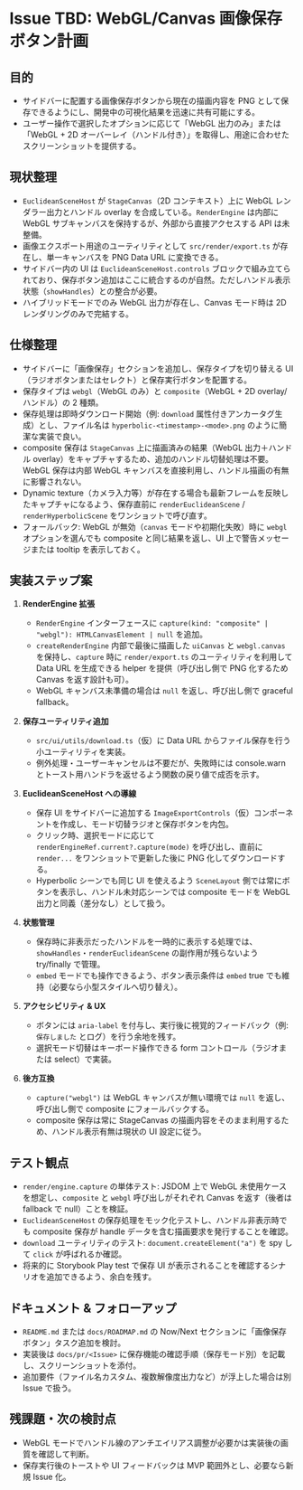 # Issue TBD: WebGL/Canvas 画像保存ボタン計画

## 目的
- サイドバーに配置する画像保存ボタンから現在の描画内容を PNG として保存できるようにし、開発中の可視化結果を迅速に共有可能にする。
- ユーザー操作で選択したオプションに応じて「WebGL 出力のみ」または「WebGL + 2D オーバーレイ（ハンドル付き）」を取得し、用途に合わせたスクリーンショットを提供する。

## 現状整理
- `EuclideanSceneHost` が `StageCanvas`（2D コンテキスト）上に WebGL レンダラー出力とハンドル overlay を合成している。`RenderEngine` は内部に WebGL サブキャンバスを保持するが、外部から直接アクセスする API は未整備。
- 画像エクスポート用途のユーティリティとして `src/render/export.ts` が存在し、単一キャンバスを PNG Data URL に変換できる。
- サイドバー内の UI は `EuclideanSceneHost.controls` ブロックで組み立てられており、保存ボタン追加はここに統合するのが自然。ただしハンドル表示状態（`showHandles`）との整合が必要。
- ハイブリッドモードでのみ WebGL 出力が存在し、Canvas モード時は 2D レンダリングのみで完結する。

## 仕様整理
- サイドバーに「画像保存」セクションを追加し、保存タイプを切り替える UI（ラジオボタンまたはセレクト）と保存実行ボタンを配置する。
- 保存タイプは `webgl`（WebGL のみ）と `composite`（WebGL + 2D overlay/ハンドル）の 2 種類。
- 保存処理は即時ダウンロード開始（例: `download` 属性付きアンカータグ生成）とし、ファイル名は `hyperbolic-<timestamp>-<mode>.png` のように簡潔な実装で良い。
- composite 保存は `StageCanvas` 上に描画済みの結果（WebGL 出力＋ハンドル overlay）をキャプチャするため、追加のハンドル切替処理は不要。WebGL 保存は内部 WebGL キャンバスを直接利用し、ハンドル描画の有無に影響されない。
- Dynamic texture（カメラ入力等）が存在する場合も最新フレームを反映したキャプチャになるよう、保存直前に `renderEuclideanScene` / `renderHyperbolicScene` をワンショットで呼び直す。
- フォールバック: WebGL が無効（`canvas` モードや初期化失敗）時に `webgl` オプションを選んでも composite と同じ結果を返し、UI 上で警告メッセージまたは tooltip を表示しておく。

## 実装ステップ案
1. **RenderEngine 拡張**
   - `RenderEngine` インターフェースに `capture(kind: "composite" | "webgl"): HTMLCanvasElement | null` を追加。
   - `createRenderEngine` 内部で最後に描画した `uiCanvas` と `webgl.canvas` を保持し、`capture` 時に `render/export.ts` のユーティリティを利用して Data URL を生成できる helper を提供（呼び出し側で PNG 化するため Canvas を返す設計も可）。
   - WebGL キャンバス未準備の場合は `null` を返し、呼び出し側で graceful fallback。

2. **保存ユーティリティ追加**
   - `src/ui/utils/download.ts`（仮）に Data URL からファイル保存を行う小ユーティリティを実装。
   - 例外処理・ユーザーキャンセルは不要だが、失敗時には console.warn とトースト用ハンドラを返せるよう関数の戻り値で成否を示す。

3. **EuclideanSceneHost への導線**
   - 保存 UI をサイドバーに追加する `ImageExportControls`（仮）コンポーネントを作成し、モード切替ラジオと保存ボタンを内包。
   - クリック時、選択モードに応じて `renderEngineRef.current?.capture(mode)` を呼び出し、直前に `render...` をワンショットで更新した後に PNG 化してダウンロードする。
   - Hyperbolic シーンでも同じ UI を使えるよう `SceneLayout` 側では常にボタンを表示し、ハンドル未対応シーンでは composite モードを WebGL 出力と同義（差分なし）として扱う。

4. **状態管理**
   - 保存時に非表示だったハンドルを一時的に表示する処理では、`showHandles`・`renderEuclideanScene` の副作用が残らないよう try/finally で管理。
   - `embed` モードでも操作できるよう、ボタン表示条件は `embed` true でも維持（必要なら小型スタイルへ切り替え）。

5. **アクセシビリティ & UX**
   - ボタンには `aria-label` を付与し、実行後に視覚的フィードバック（例: `保存しました` とログ）を行う余地を残す。
   - 選択モード切替はキーボード操作できる form コントロール（ラジオまたは select）で実装。

6. **後方互換**
   - `capture("webgl")` は WebGL キャンバスが無い環境では `null` を返し、呼び出し側で composite にフォールバックする。
   - composite 保存は常に StageCanvas の描画内容をそのまま利用するため、ハンドル表示有無は現状の UI 設定に従う。

## テスト観点
- `render/engine.capture` の単体テスト: JSDOM 上で WebGL 未使用ケースを想定し、`composite` と `webgl` 呼び出しがそれぞれ Canvas を返す（後者は fallback で null）ことを検証。
- `EuclideanSceneHost` の保存処理をモック化テストし、ハンドル非表示時でも composite 保存が handle データを含む描画要求を発行することを確認。
- `download` ユーティリティのテスト: `document.createElement("a")` を spy して `click` が呼ばれるか確認。
- 将来的に Storybook Play test で保存 UI が表示されることを確認するシナリオを追加できるよう、余白を残す。

## ドキュメント & フォローアップ
- `README.md` または `docs/ROADMAP.md` の Now/Next セクションに「画像保存ボタン」タスク追加を検討。
- 実装後は `docs/pr/<Issue>` に保存機能の確認手順（保存モード別）を記載し、スクリーンショットを添付。
- 追加要件（ファイル名カスタム、複数解像度出力など）が浮上した場合は別 Issue で扱う。

## 残課題・次の検討点
- WebGL モードでハンドル線のアンチエイリアス調整が必要かは実装後の画質を確認して判断。
- 保存実行後のトーストや UI フィードバックは MVP 範囲外とし、必要なら新規 Issue 化。
